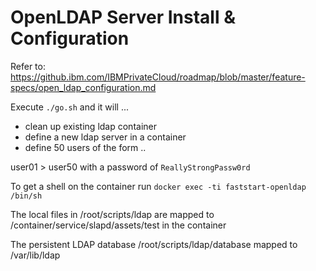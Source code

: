 # OpenLDAP Server Install & Configuration

Refer to: https://github.ibm.com/IBMPrivateCloud/roadmap/blob/master/feature-specs/open_ldap_configuration.md

Execute `./go.sh` and it will ...

- clean up existing ldap container
- define a new ldap server in a container
- define 50 users of the form ..

user01 > user50 with a password of `ReallyStrongPassw0rd`

To get a shell on the container run `docker exec -ti faststart-openldap /bin/sh`

The local files in /root/scripts/ldap are mapped to /container/service/slapd/assets/test in the container

The persistent LDAP database /root/scripts/ldap/database mapped to /var/lib/ldap
